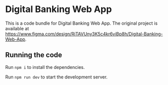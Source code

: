 
  # Digital Banking Web App

  This is a code bundle for Digital Banking Web App. The original project is available at https://www.figma.com/design/RiTAVUny3K5c4kr6viBp8h/Digital-Banking-Web-App.

  ## Running the code

  Run `npm i` to install the dependencies.

  Run `npm run dev` to start the development server.
  